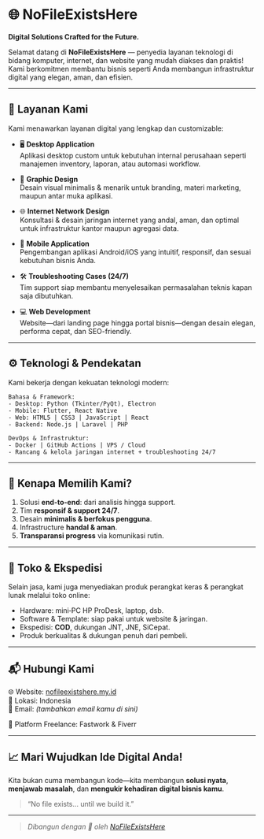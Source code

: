 
# 🌐 NoFileExistsHere

**Digital Solutions Crafted for the Future.**

Selamat datang di **NoFileExistsHere** — penyedia layanan teknologi di bidang komputer, internet, dan website yang mudah diakses dan praktis! Kami berkomitmen membantu bisnis seperti Anda membangun infrastruktur digital yang elegan, aman, dan efisien.

---

## 🚀 Layanan Kami

Kami menawarkan layanan digital yang lengkap dan customizable:

- 🖥️ **Desktop Application**  
  Aplikasi desktop custom untuk kebutuhan internal perusahaan seperti manajemen inventory, laporan, atau automasi workflow.

- 🎨 **Graphic Design**  
  Desain visual minimalis & menarik untuk branding, materi marketing, maupun antar muka aplikasi.

- 🌐 **Internet Network Design**  
  Konsultasi & desain jaringan internet yang andal, aman, dan optimal untuk infrastruktur kantor maupun agregasi data.

- 📱 **Mobile Application**  
  Pengembangan aplikasi Android/iOS yang intuitif, responsif, dan sesuai kebutuhan bisnis Anda.

- 🛠️ **Troubleshooting Cases (24/7)**  
  Tim support siap membantu menyelesaikan permasalahan teknis kapan saja dibutuhkan.

- 💻 **Web Development**  
  Website—dari landing page hingga portal bisnis—dengan desain elegan, performa cepat, dan SEO-friendly.

---

## ⚙️ Teknologi & Pendekatan

Kami bekerja dengan kekuatan teknologi modern:

```
Bahasa & Framework:
- Desktop: Python (Tkinter/PyQt), Electron
- Mobile: Flutter, React Native
- Web: HTML5 | CSS3 | JavaScript | React
- Backend: Node.js | Laravel | PHP

DevOps & Infrastruktur:
- Docker | GitHub Actions | VPS / Cloud
- Rancang & kelola jaringan internet + troubleshooting 24/7
```

---

## 🌟 Kenapa Memilih Kami?

1. Solusi **end-to-end**: dari analisis hingga support.
2. Tim **responsif & support 24/7**.
3. Desain **minimalis & berfokus pengguna**.
4. Infrastructure **handal & aman**.
5. **Transparansi progress** via komunikasi rutin.

---

## 📌 Toko & Ekspedisi

Selain jasa, kami juga menyediakan produk perangkat keras & perangkat lunak melalui toko online:

- Hardware: mini‑PC HP ProDesk, laptop, dsb.  
- Software & Template: siap pakai untuk website & jaringan.  
- Ekspedisi: **COD**, dukungan JNT, JNE, SiCepat.  
- Produk berkualitas & dukungan penuh dari pembeli.

---

## 📬 Hubungi Kami

🌐 Website: [nofileexistshere.my.id](https://www.nofileexistshere.my.id)  
📍 Lokasi: Indonesia  
📧 Email: *(tambahkan email kamu di sini)*  

📌 Platform Freelance: Fastwork & Fiverr

---

## 📈 Mari Wujudkan Ide Digital Anda!

Kita bukan cuma membangun kode—kita membangun **solusi nyata**, **menjawab masalah**, dan **mengukir kehadiran digital bisnis kamu**.

> “No file exists… until we build it.”

---

> _Dibangun dengan 💜 oleh [NoFileExistsHere](https://github.com/nofileexistshere)_

